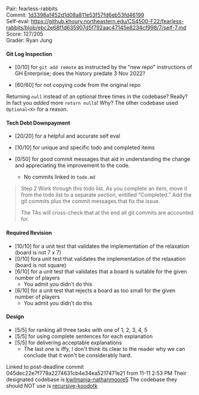 Pair: fearless-rabbits \
Commit: [1d3398a1452d1d08a811e53f57fd6eb53fd46199](https://github.khoury.northeastern.edu/CS4500-F22/fearless-rabbits/tree/1d3398a1452d1d08a811e53f57fd6eb53fd46199) \
Self-eval: https://github.khoury.northeastern.edu/CS4500-F22/fearless-rabbits/blob/ebc2e68f1d635907d5f792aac47145e8234cf998/7/self-7.md \
Score: 127/205 \
Grader: Ryan Jung


#### Git Log Inspection


- [0/10] for `git add remote` as instructed by the "new repo" instructions of GH Enterprise; does the history predate 3 Nov 2022?

- [60/60] for not copying code from the original repo

Returning `null` instead of an optional three times in the codebase? Really? In fact you _added_ more `return null`s! Why? The other codebase used `Optional<X>` for a reason.

  
#### Tech Debt Downpayment

- [20/20] for a helpful and accurate self eval

- [10/10] for unique and specific todo and completed items

- [0/50] for good commit messages that aid in understanding the change and appreciating the improvement to the code.
  - No commits linked in `todo.md`
  
> Step 2 Work through this todo list. As you complete an item, move it from the todo list to a separate section, entitled “Completed.” Add the git commits plus the commit messages that fix the issue.
> 
> The TAs will cross-check that at the end all git commits are accounted for.


#### Required Revision

- [10/10] for a unit test that validates the implementation of the relaxation (board is not 7 x 7)
- [0/10] fora unit test that validates the implementation of the relaxation (board is not square)
- [6/10] for a unit test that validates that a board is suitable for the given number of players 
  - You admit you didn't do this
- [6/10] for a unit test that rejects a board as too small for the given number of players 
  - You admit you didn't do this


#### Design

 - [5/5] for ranking all three tasks with one of 1, 2, 3, 4, 5
 - [5/5] for using complete sentences for each explanation
 - [5/5] for delivering acceptable explanations
   - The last one is iffy, I don't think its clear to the reader why we can conclude that it won't be considerably hard.


Linked to post-deadline commit 045dec22e7f778a2274631cb4e34ea5217471e21 from 11-11 2:53 PM
Their designated codebase is [kwilmanja-nathanmoore5](https://github.khoury.northeastern.edu/CS4500-F22/kwilmanja-nathanmoore5)
The codebase they should NOT use is [recursive-koodotk](https://github.khoury.northeastern.edu/CS4500-F22/recursive-koodotk)
